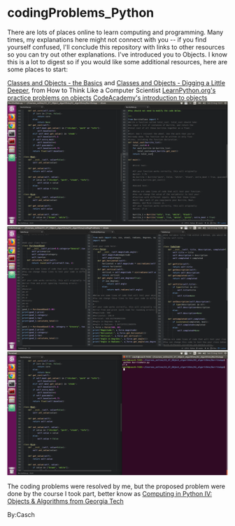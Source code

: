 # codingProblems_Python
There are lots of places online to learn computing and programming. Many times, my explanations here might not connect with you -- if you find yourself confused, I'll conclude this repository with links to other resources so you can try out other explanations.
I've introduced you to Objects. I know this is a lot to digest so if you would like some additional resources, here are some places to start:

[Classes and Objects - the Basics](http://interactivepython.org/courselib/static/thinkcspy/ClassesBasics/toctree.html) and [Classes and Objects - Digging a Little Deeper](http://interactivepython.org/courselib/static/thinkcspy/ClassesDiggingDeeper/toctree.html), from How to Think Like a Computer Scientist
[LearnPython.org's practice problems on objects](http://www.learnpython.org/en/Classes_and_Objects)
[CodeAcademy's introduction to objects](https://www.codecademy.com/learn/learn-python?composer_curriculum_redirect=python)
![top_page](/Image/1.png)
![top_page](/Image/3.png)
![top_page](/Image/2.png)

The coding problems were resolved by me, but the proposed problem were done by the course I took part, better know as [Computing in Python IV: Objects & Algorithms from Georgia Tech](https://www.edx.org/course/computing-in-python-iv-objects-algorithms)

By:Casch
